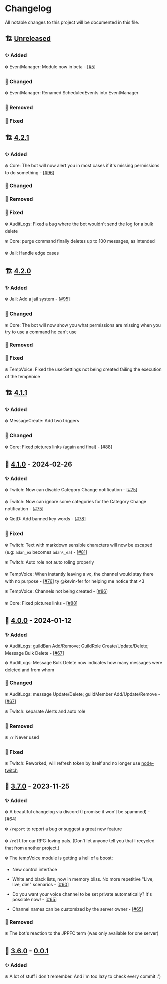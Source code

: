 # Changelog

All notable changes to this project will be documented in this file.

## 🏗️ [Unreleased]

### ✨ Added

❄️ EventManager: Module now in beta - [[#5](https://github.com/adroidea/bot/issues/5)]

### 🧱 Changed

❄️ EventManager: Renamed ScheduledEvents into EventManager

### 🚮 Removed

### 🐛 Fixed

## 🏗️ [4.2.1]

### ✨ Added

❄️ Core: The bot will now alert you in most cases if it's missing permissions to do something - [[#96](https://github.com/adroidea/bot/issues/96)]

### 🧱 Changed

### 🚮 Removed

### 🐛 Fixed

❄️ AuditLogs: Fixed a bug where the bot wouldn't send the log for a bulk delete 

❄️ Core: purge command finally deletes up to 100 messages, as intended

❄️ Jail: Handle edge cases

## 🏗️ [4.2.0]

### ✨ Added

❄️ Jail: Add a jail system - [[#95](https://github.com/adroidea/bot/issues/95)]

### 🧱 Changed

❄️ Core: The bot will now show you what permissions are missing when you try to use a command he can't use

### 🚮 Removed

### 🐛 Fixed

❄️ TempVoice: Fixed the userSettings not being created failing the execution of the tempVoice

## 🏗️ [4.1.1]

### ✨ Added

❄️ MessageCreate: Add two triggers

### 🧱 Changed

❄️ Core: Fixed pictures links (again and final) - [[#88](https://github.com/adroidea/bot/issues/88)]

## 🚀 [4.1.0] - 2024-02-26

### ✨ Added

❄️ Twitch: Now can disable Category Change notification - [[#75](https://github.com/adroidea/bot/issues/75)]

❄️ Twitch: Now can ignore some categories for the Category Change notification - [[#75](https://github.com/adroidea/bot/issues/75)]

❄️ QotD: Add banned key words - [[#78](https://github.com/adroidea/bot/issues/78)]

### 🐛 Fixed

❄️ Twitch: Text with markdown sensible characters will now be escaped (e.g: `adan_ea` becomes `adan\_ea`) - [[#81](https://github.com/adroidea/bot/issues/81)]

❄️ Twitch: Auto role not auto roling properly

❄️ TempVoice: When instantly leaving a vc, the channel would stay there with no purpose - [[#76](https://github.com/adroidea/bot/issues/76)] ty @kevin-fer for helping me notice that <3

❄️ TempVoice: Channels not being created - [[#86](https://github.com/adroidea/bot/issues/86)]

❄️ Core: Fixed pictures links - [[#88](https://github.com/adroidea/bot/issues/88)]

## 🚀 [4.0.0] - 2024-01-12

### ✨ Added

❄️ AuditLogs: guildBan Add/Remove; GuildRole Create/Update/Delete; Message Bulk Delete - [[#67](https://github.com/adroidea/bot/issues/67)]

❄️ AuditLogs: Message Bulk Delete now indicates how many messages were deleted and from whom

### 🧱 Changed

❄️ AuditLogs: message Update/Delete; guildMember Add/Update/Remove - [[#67](https://github.com/adroidea/bot/issues/67)]

❄️ Twitch: separate Alerts and auto role

### 🚮 Removed

❄️ `/r` Never used

### 🐛 Fixed
❄️ Twitch: Reworked, will refresh token by itself and no longer use [node-twitch](https://github.com/Plazide/node-twitch)

## 🚀 [3.7.0] - 2023-11-25

### ✨ Added

❄️ A beautiful changelog via discord (I promise it won't be spammed) - [[#64](https://github.com/adroidea/bot/issues/64)]

❄️ `/report` to report a bug or suggest a great new feature

❄️ `/roll` for our RPG-loving pals. (Don't let anyone tell you that I recycled that from another project.)

❄️ The tempVoice module is getting a hell of a boost:

  - New control interface

  - White and black lists, now in memory bliss. No more repetitive "Live, live, die!" scenarios - [[#60](https://github.com/adroidea/bot/issues/60)]

  - Do you want your voice channel to be set private automatically? It's possible now! - [[#65](https://github.com/adroidea/bot/issues/65)]

  - Channel names can be customized by the server owner - [[#65](https://github.com/adroidea/bot/issues/65)]

### 🚮 Removed

❄️ The bot's reaction to the JPPFC term (was only available for one server)

## 🚀 [3.6.0] - [0.0.1]

### ✨ Added

❄️ A lot of stuff i don't remember. And i'm too lazy to check every commit :')

[Unreleased]: https://github.com/adroidea/bot
[4.2.1]: https://github.com/adroidea/bot/releases/tag/v4.2.1
[4.2.0]: https://github.com/adroidea/bot/releases/tag/v4.2.0
[4.1.1]: https://github.com/adroidea/bot/releases/tag/v4.1.1
[4.1.0]: https://github.com/adroidea/bot/releases/tag/v4.1.0
[4.0.0]: https://github.com/adroidea/bot/releases/tag/v4.0.0
[3.7.0]: https://github.com/adroidea/bot/releases/tag/v3.7.0
[3.6.0]: https://github.com/adroidea/bot/releases/tag/v3.6.0
[0.2.0]: https://github.com/adroidea/bot/releases/tag/v0.2.0
[0.1.1]: https://github.com/adroidea/bot/releases/tag/v0.1.1
[0.1.0]: https://github.com/adroidea/bot/releases/tag/v0.1.0
[0.0.1]: https://github.com/adroidea/bot/releases/tag/v0.0.1
